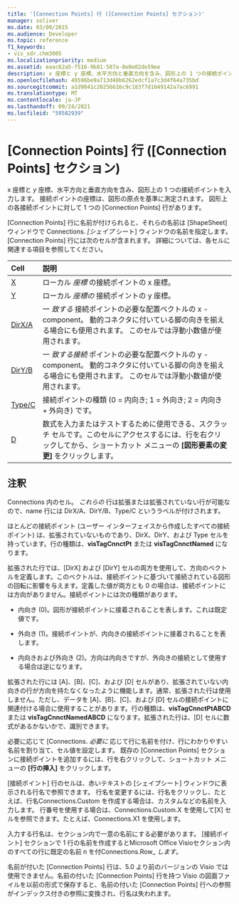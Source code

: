 ```yaml
---
title: '[Connection Points] 行 ([Connection Points] セクション)'
manager: soliver
ms.date: 03/09/2015
ms.audience: Developer
ms.topic: reference
f1_keywords:
- vis_sdr.chm3005
ms.localizationpriority: medium
ms.assetid: eaac62a5-f516-9b81-587a-8e0e02de59ee
description: x 座標と y 座標、水平方向と垂直方向を含み、図形上の 1 つの接続ポイントを入力します。 接続ポイントの座標は、図形の原点を基準に測定されます。 図形上の各接続ポイントに対して 1 つの [Connection Points] 行があります。
ms.openlocfilehash: 49596be9a713d48b6262edcf1a7c3d4f64a735bd
ms.sourcegitcommit: a1d9041c20256616c9c183f7d1049142a7ac6991
ms.translationtype: MT
ms.contentlocale: ja-JP
ms.lasthandoff: 09/24/2021
ms.locfileid: "59582939"
---
```

# <a name="connection-points-row-connection-points-section"></a>[Connection Points] 行 ([Connection Points] セクション)

x 座標と *y* 座標、水平方向と垂直方向を含み、図形上の 1 つの接続ポイントを入力します。  接続ポイントの座標は、図形の原点を基準に測定されます。 図形上の各接続ポイントに対して 1 つの [Connection Points] 行があります。 
  
[Connection Points] 行に名前が付けられると、それらの名前は [ShapeSheet] ウィンドウで Connections. *[シェイプ*  シート] ウィンドウの名前を指定します。 [Connection Points] 行には次のセルが含まれます。 詳細については、各セルに関連する項目を参照してください。 
  
|**Cell**|**説明**|
|:-----|:-----|
|[X](x-cell-connection-points-section.md) <br/> |ローカル  *座標*  の接続ポイントの x 座標。  <br/> |
|[Y](y-cell-connection-points-section.md) <br/> |ローカル  *座標の*  接続ポイントの y 座標。  <br/> |
|[DirX/A](dirxa-cell-connection-points-section.md) <br/> |一  *致する*  接続ポイントの必要な配置ベクトルの x -component。 動的コネクタに付いている脚の向きを揃える場合にも使用されます。 このセルでは浮動小数値が使用されます。  <br/> |
|[DirY/B](diryb-cell-connection-points-section.md) <br/> |一  *致する接続*  ポイントの必要な配置ベクトルの y -component。 動的コネクタに付いている脚の向きを揃える場合にも使用されます。 このセルでは浮動小数値が使用されます。  <br/> |
|[Type/C](typec-cell-connection-points-section.md) <br/> |接続ポイントの種類 (0 = 内向き; 1 = 外向き; 2 = 内向き + 外向き) です。  <br/> |
|[D](d-cell-connection-points-section.md) <br/> |数式を入力またはテストするために使用できる、スクラッチ セルです。このセルにアクセスするには、行を右クリックしてから、ショートカット メニューの **[図形要素の変更]** をクリックします。<br/> |
   
## <a name="remarks"></a>注釈

Connections 内のセル。 *これらの*  行は拡張または拡張されていない行が可能なので、name 行には DirX/A、DirY/B、Type/C というラベルが付けされます。 
  
ほとんどの接続ポイント (ユーザー インターフェイスから作成したすべての接続ポイント) は、拡張されていないものであり、DirX、DirY、および Type セルを持っています。行の種類は、**visTagCnnctPt** または **visTagCnnctNamed** になります。
  
拡張された行では、[DirX] および [DirY] セルの両方を使用して、方向のベクトルを定義します。このベクトルは、接続ポイントに基づいて接続されている図形の回転に影響を与えます。定義した値が両方とも 0 の場合は、接続ポイントには方向がありません。接続ポイントには次の種類があります。
  
- 内向き (0)。図形が接続ポイントに接着されることを表します。これは既定値です。
    
- 外向き (1)。接続ポイントが、内向きの接続ポイントに接着されることを表します。
    
- 内向きおよび外向き (2)。方向は内向きですが、外向きの接続として使用する場合は逆になります。
    
拡張された行には [A]、[B]、[C]、および [D] セルがあり、拡張されていない内向きの行が方向を持たなくなったように機能します。通常、拡張された行は使用しません。ただし、データを [A]、[B]、[C]、および [D] セルの接続ポイントに関連付ける場合に使用することがあります。行の種類は、**visTagCnnctPtABCD** または **visTagCnnctNamedABCD** になります。拡張された行は、[D] セルに数式があるかないかで、識別できます。 
  
 必要に応じて [Connections.  *必要に*  応じて行に名前を付け、行にわかりやすい名前を割り当て、セル値を設定します。 既存の [Connection Points] セクションに接続ポイントを追加するには、行を右クリックして、ショートカット メニューの **[行の挿入]** をクリックします。 
  
[接続ポイント] 行のセルは、赤いテキストの [シェイプシート] ウィンドウに表示される行名で参照できます。 行名を変更するには、行名をクリックし、たとえば、行名Connections.Custom を作成する場合は、カスタムなどの名前を入力します。 行番号を使用する場合は、Connections.Custom.X を使用して[X] セルを参照できます。たとえば、Connections.X1 を使用します。 
  
入力する行名は、セクション内で一意の名前にする必要があります。 [接続ポイント] セクションで 1 行の名前を作成するとMicrosoft Office Visioセクション内のすべての行に既定の名前 n を付Connections.Row_ *します*。 
  
名前が付いた [Connection Points] 行は、5.0 より前のバージョンの Visio では使用できません。名前の付いた [Connection Points] 行を持つ Visio の図面ファイルを以前の形式で保存すると、名前の付いた [Connection Points] 行への参照がインデックス付きの参照に変換され、行名は失われます。
  


